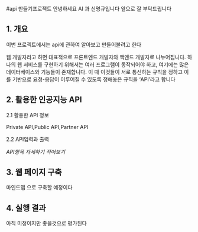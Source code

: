 #api 만들기프로잭트
안녕하세요 AI 과 신명규입니다 앞으로 잘 부탁드립니다
## 1. 개요
이번 프로젝트에서는 api에 관하여 알아보고 만들어볼려고 한다

웹 개발자라고 하면 대표적으로 프론트엔드 개발자와 백엔드 개발자로 나누어집니다. 하나의 웹 서비스를 구현하기 위해서는 여러 프로그램이 동작되어야 하고, 여기에는 많은 데이터베이스와 기능들이 존재합니다.
이 때 이것들이 서로 통신하는 규칙을 정하고 이를 기반으로 요청-응답이 이루어질 수 있도록 정해놓은 규칙을 ‘API’라고 합니다

## 2. 활용한 인공지능 API
2.1 활용한 API 정보

Private API,Public API,Partner API


2.2 API입력과 출력

_API항목 자세하기 적어보기_

## 3. 웹 페이지 구축
마인드맵 으로 구축할 예정이다 
## 4. 실행 결과
아직 미정이지만 좋을것으로 평가된다
